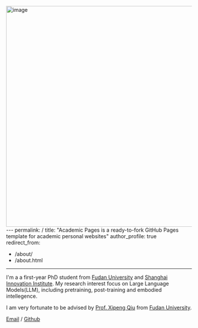 <img width="1934" height="598" alt="image" src="https://github.com/user-attachments/assets/ae189de6-9cb4-4ab6-8cf7-648c717d1d83" />---
permalink: /
title: "Academic Pages is a ready-to-fork GitHub Pages template for academic personal websites"
author_profile: true
redirect_from: 
  - /about/
  - /about.html
---

I'm a a first-year PhD student from [Fudan University](https://www.fudan.edu.cn/en/) and [Shanghai Innovation Institute](https://www.sii.edu.cn). My research interest focus on Large Language Models(LLM), including pretraining, post-training and embodied intellegence. 

I am very fortunate to be advised by [Prof. Xipeng Qiu](https://xpqiu.github.io) from [Fudan University](https://www.fudan.edu.cn/en/). 

[Email](mailto:jhshi24@m.fudan.edu.cn) / [Github](https://github.com/sjh0354) 
